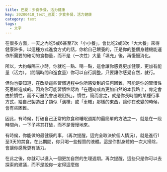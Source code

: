 ```yaml
---
title: 巴夏：少食多餐，活力健康
key: 20200418_text_巴夏：少食多餐，活力健康
category: text
tags:
  - 文字
---
```


在很多方面，一天之內吃5或6甚至7次「小小餐」，會比吃2或3次「大大餐」來得健康許多。以這種方式進食方式的話，你給自己餵養的，正是你的整個身體機能運作所需要的確切的食物量，而不是（一次性）大量「填充」後，再慢慢消化。

所以，大約每隔三小時，你就吃一點、喝一點，這會讓你感覺更加健康，更加有能量（活力）。（間隔時間和進食量）你可以自行調整，只要讓你感覺自然，就行。

但你也要知道，在改變這些習慣過程中你所感受到的任何困難，可能是你的習慣性死思維造成的。因為你可能習慣性認為「在邁向成為更加自然的本我路上，肯定會由於慣性，而不可避免會出現阻抗」。慣性，簡而言之，就是你長時間的某種行事方式，給自己製造出了類似「溝槽」或「車轍」那樣的東西，讓你在改變的時候，會有些困難。

因此，有時候，打破自己正常的飲食和睡眠週期的最簡單的方法之一，就是在一段時間內，一下子將其打破，而不是慢慢地來。

有時候，你能做的最健康的事，（再次提醒，這完全取決於個人情況），就是進行1至3天的禁食，在此期間，你只喝一些輕質的液體。這是你對身體的一次大掃除，會讓你感覺更有活力。

在此之後，你就可以進入一個更加自然的生理週期。再次提醒，這些只是你可以去探索的建議，而不是說你一定得這麼做
